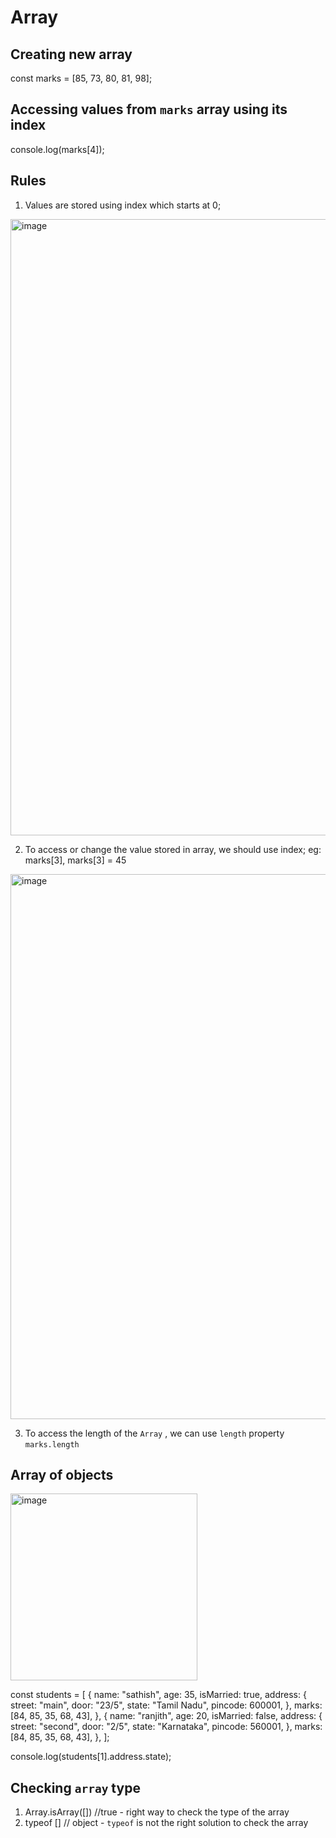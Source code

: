 # Array

## Creating new array

const marks = [85, 73, 80, 81, 98];

## Accessing values from `marks` array using its index
console.log(marks[4]);

## Rules
1. Values are stored using index which starts at 0;
  <img width="986" alt="image" src="https://github.com/user-attachments/assets/a09b6b00-1834-4003-a027-6c458c441f6f">

2. To access or change the value stored in array, we should use index; eg: marks[3], marks[3] = 45
<img width="872" alt="image" src="https://github.com/user-attachments/assets/45db663d-5830-41f8-b01a-8353b3cc23aa">

3. To access the length of the `Array` , we can use `length` property
  ``marks.length``


## Array of objects
<img width="299" alt="image" src="https://github.com/user-attachments/assets/8e3fa212-1b7e-4613-8989-1ff375d7eb33">

const students = [
  {
    name: "sathish",
    age: 35,
    isMarried: true,
    address: {
      street: "main",
      door: "23/5",
      state: "Tamil Nadu",
      pincode: 600001,
    },
    marks: [84, 85, 35, 68, 43],
  },
  {
    name: "ranjith",
    age: 20,
    isMarried: false,
    address: {
      street: "second",
      door: "2/5",
      state: "Karnataka",
      pincode: 560001,
    },
    marks: [84, 85, 35, 68, 43],
  },
];

console.log(students[1].address.state);


## Checking `array` type


1. Array.isArray([]) //true - right way to check the type of the array
2. typeof [] // object - `typeof` is not the right solution to check the array
